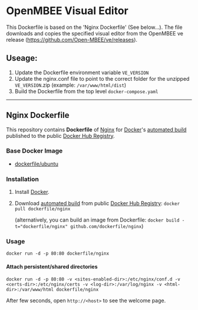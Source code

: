 # OpenMBEE Visual Editor

This Dockerfile is based on the 'Nginx Dockerfile' (See below...). The file downloads and copies the specified visual editor from the OpenMBEE ve release (https://github.com/Open-MBEE/ve/releases).

## Useage:

1. Update the Dockerfile environment variable ```VE_VERSION```
2. Update the nginx.conf file to point to the correct folder for the unzipped ```VE_VERSION```.zip (example: ```/var/www/html/dist```)
3. Build the Dockerfile from the top level ```docker-compose.yaml```

---
## Nginx Dockerfile


This repository contains **Dockerfile** of [Nginx](http://nginx.org/) for [Docker](https://www.docker.com/)'s [automated build](https://registry.hub.docker.com/u/dockerfile/nginx/) published to the public [Docker Hub Registry](https://registry.hub.docker.com/).


### Base Docker Image

* [dockerfile/ubuntu](http://dockerfile.github.io/#/ubuntu)


### Installation

1. Install [Docker](https://www.docker.com/).

2. Download [automated build](https://registry.hub.docker.com/u/dockerfile/nginx/) from public [Docker Hub Registry](https://registry.hub.docker.com/): `docker pull dockerfile/nginx`

   (alternatively, you can build an image from Dockerfile: `docker build -t="dockerfile/nginx" github.com/dockerfile/nginx`)


### Usage

    docker run -d -p 80:80 dockerfile/nginx

#### Attach persistent/shared directories

    docker run -d -p 80:80 -v <sites-enabled-dir>:/etc/nginx/conf.d -v <certs-dir>:/etc/nginx/certs -v <log-dir>:/var/log/nginx -v <html-dir>:/var/www/html dockerfile/nginx

After few seconds, open `http://<host>` to see the welcome page.
